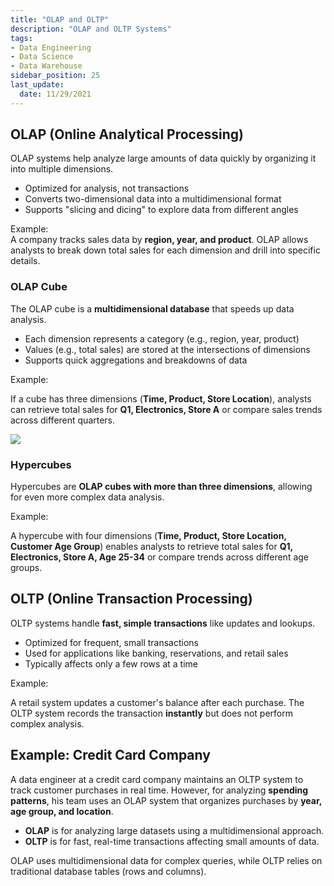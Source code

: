 ```yaml
---
title: "OLAP and OLTP"
description: "OLAP and OLTP Systems"
tags: 
- Data Engineering
- Data Science
- Data Warehouse
sidebar_position: 25
last_update:
  date: 11/29/2021
---
```



## OLAP (Online Analytical Processing)  

OLAP systems help analyze large amounts of data quickly by organizing it into multiple dimensions.  

- Optimized for analysis, not transactions  
- Converts two-dimensional data into a multidimensional format  
- Supports "slicing and dicing" to explore data from different angles  

Example:  
A company tracks sales data by **region, year, and product**. OLAP allows analysts to break down total sales for each dimension and drill into specific details.  

### OLAP Cube  

The OLAP cube is a **multidimensional database** that speeds up data analysis.  

- Each dimension represents a category (e.g., region, year, product)  
- Values (e.g., total sales) are stored at the intersections of dimensions  
- Supports quick aggregations and breakdowns of data  

Example:  

If a cube has three dimensions (**Time, Product, Store Location**), analysts can retrieve total sales for **Q1, Electronics, Store A** or compare sales trends across different quarters.

<div class="img-center"> 

![](/img/docs/Screenshot-2025-03-06-180754.png)

</div>

### Hypercubes

Hypercubes are **OLAP cubes with more than three dimensions**, allowing for even more complex data analysis.  

Example:  

A hypercube with four dimensions (**Time, Product, Store Location, Customer Age Group**) enables analysts to retrieve total sales for **Q1, Electronics, Store A, Age 25-34** or compare trends across different age groups.

## OLTP (Online Transaction Processing)  

OLTP systems handle **fast, simple transactions** like updates and lookups.  

- Optimized for frequent, small transactions  
- Used for applications like banking, reservations, and retail sales  
- Typically affects only a few rows at a time  

Example:  

A retail system updates a customer's balance after each purchase. The OLTP system records the transaction **instantly** but does not perform complex analysis.  

## Example: Credit Card Company

A data engineer at a credit card company maintains an OLTP system to track customer purchases in real time. However, for analyzing **spending patterns**, his team uses an OLAP system that organizes purchases by **year, age group, and location**.  

- **OLAP** is for analyzing large datasets using a multidimensional approach.  
- **OLTP** is for fast, real-time transactions affecting small amounts of data.  

OLAP uses multidimensional data for complex queries, while OLTP relies on traditional database tables (rows and columns).
